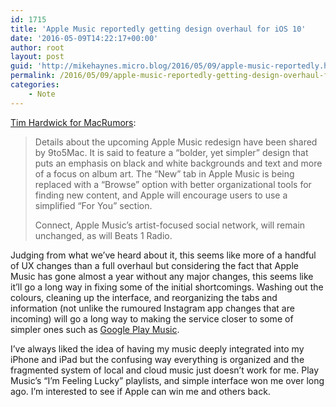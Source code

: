 ```yaml
---
id: 1715
title: 'Apple Music reportedly getting design overhaul for iOS 10'
date: '2016-05-09T14:22:17+00:00'
author: root
layout: post
guid: 'http://mikehaynes.micro.blog/2016/05/09/apple-music-reportedly.html'
permalink: /2016/05/09/apple-music-reportedly-getting-design-overhaul-for-ios-10/
categories:
    - Note
---
```


[Tim Hardwick for MacRumors](https://www.macrumors.com/2016/05/04/apple-music-design-overhaul-wwdc-in-june/):

> Details about the upcoming Apple Music redesign have been shared by 9to5Mac. It is said to feature a “bolder, yet simpler” design that puts an emphasis on black and white backgrounds and text and more of a focus on album art. The “New” tab in Apple Music is being replaced with a “Browse” option with better organizational tools for finding new content, and Apple will encourage users to use a simplified “For You” section.
> 
>  Connect, Apple Music’s artist-focused social network, will remain unchanged, as will Beats 1 Radio.

Judging from what we’ve heard about it, this seems like more of a handful of UX changes than a full overhaul but considering the fact that Apple Music has gone almost a year without any major changes, this seems like it’ll go a long way in fixing some of the initial shortcomings. Washing out the colours, cleaning up the interface, and reorganizing the tabs and information (not unlike the rumoured Instagram app changes that are incoming) will go a long way to making the service closer to some of simpler ones such as [Google Play Music](http://music.google.com).

I’ve always liked the idea of having my music deeply integrated into my iPhone and iPad but the confusing way everything is organized and the fragmented system of local and cloud music just doesn’t work for me. Play Music’s “I’m Feeling Lucky” playlists, and simple interface won me over long ago. I’m interested to see if Apple can win me and others back.